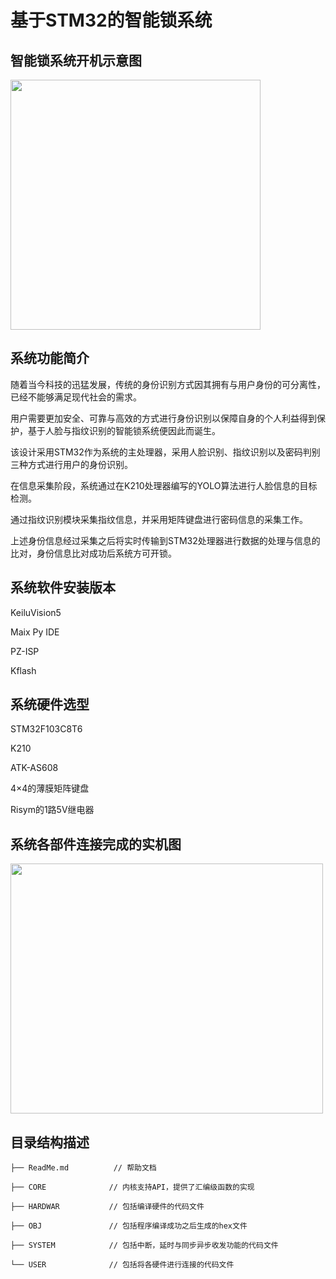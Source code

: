 # 基于STM32的智能锁系统
## 智能锁系统开机示意图
<div ><img src="https://github.com/zyysin/INTELLIGENT-LOCK-SYSTEM-BASED-ON-STM32/blob/main/img/472321775.png" width="400" height="400" /></div>

## 系统功能简介
随着当今科技的迅猛发展，传统的身份识别方式因其拥有与用户身份的可分离性，已经不能够满足现代社会的需求。

用户需要更加安全、可靠与高效的方式进行身份识别以保障自身的个人利益得到保护，基于人脸与指纹识别的智能锁系统便因此而诞生。

该设计采用STM32作为系统的主处理器，采用人脸识别、指纹识别以及密码判别三种方式进行用户的身份识别。

在信息采集阶段，系统通过在K210处理器编写的YOLO算法进行人脸信息的目标检测。

通过指纹识别模块采集指纹信息，并采用矩阵键盘进行密码信息的采集工作。

上述身份信息经过采集之后将实时传输到STM32处理器进行数据的处理与信息的比对，身份信息比对成功后系统方可开锁。

## 系统软件安装版本
KeiluVision5

Maix Py IDE

PZ-ISP

Kflash

## 系统硬件选型
STM32F103C8T6

K210

ATK-AS608

4×4的薄膜矩阵键盘

Risym的1路5V继电器
##  系统各部件连接完成的实机图
<div ><img src="https://github.com/zyysin/INTELLIGENT-LOCK-SYSTEM-BASED-ON-STM32/blob/main/img/sys.PNG" width="500" height="400" /></div>

## 目录结构描述
    ├── ReadMe.md          // 帮助文档
    
    ├── CORE              // 内核支持API，提供了汇编级函数的实现
    
    ├── HARDWAR           // 包括编译硬件的代码文件
    
    ├── OBJ               // 包括程序编译成功之后生成的hex文件
    
    ├── SYSTEM            // 包括中断，延时与同步异步收发功能的代码文件
    
    └── USER              // 包括将各硬件进行连接的代码文件               
